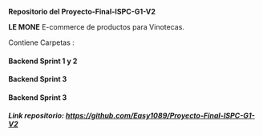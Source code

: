 **Repositorio del Proyecto-Final-ISPC-G1-V2**

**LE MONE** E-commerce de productos para Vinotecas.


Contiene Carpetas :

#### Backend Sprint 1 y 2 

#### Backend Sprint 3

#### Backend Sprint 3



#####  Link repositorio: https://github.com/Easy1089/Proyecto-Final-ISPC-G1-V2
